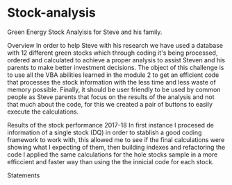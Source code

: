 # Stock-analysis
Green Energy Stock Analyisis for Steve and his family.

Overview
In order to help Steve with his research we have used a database with 12 different green stocks which through coding it's being processed, ordered and calculated to achieve a proper analysis to assist Steven and his parents to make better investment decisions. The object of this challenge is to use all the VBA abilities learned in the module 2 to get an efficient code that processes the stock information with the less time and less waste of memory possible. Finally, it should be user friendly to be used by common people as Steve parents that focus on the results of the analysis and not that much about the code, for this we created a pair of buttons to easily execute the calculations.

Results of the stock performance 2017-18
In first instance I procesed de information of a single stock (DQ) in order to stablish a good coding framework to work with, this allowed me to see if the final calculations were showing what I expecting of them, then building indexes and refactoring the code I applied the same calculations for the hole stocks sample in a more efficcient and faster way than using the the innicial code for each stock.

Statements
